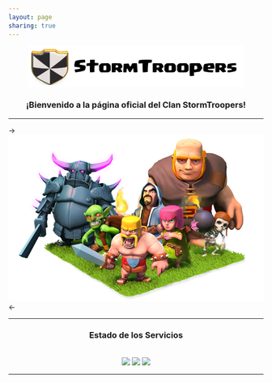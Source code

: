 ```yaml
---
layout: page
sharing: true
---
```


<center>
<img src="/images/head.png"><br>
<h3><i class="fa fa-angellist"></i> ¡Bienvenido a la página oficial del Clan StormTroopers! <i class="fa fa-angellist"></i></h3>
</center>

---

->![](/images/troops.png)<-

---

<center>
<h3>Estado de los Servicios</h3><br>
<img src="http://img.shields.io/badge/foro-operativo-green.svg"> <img src="http://img.shields.io/badge/guias-incompleto-red.svg"> <img src="http://img.shields.io/badge/blog-operativo-green.svg">
</center>

---
